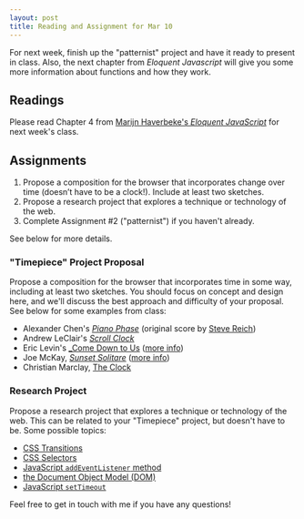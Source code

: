 ```yaml
---
layout: post
title: Reading and Assignment for Mar 10
---
```


For next week, finish up the "patternist" project and have it ready to present in class. Also, the next chapter from _Eloquent Javascript_ will give you some more information about functions and how they work.

<!--more-->

## Readings

Please read Chapter 4 from [Marijn Haverbeke's _Eloquent JavaScript_](http://eloquentjavascript.net/04_data.html) for next week's class.

## Assignments

 1. Propose a composition for the browser that incorporates change over time (doesn’t have to be a clock!). Include at least two sketches.
 2. Propose a research project that explores a technique or technology of the web.
 3. Complete Assignment #2 ("patternist") if you haven't already.

See below for more details.


### "Timepiece" Project Proposal

Propose a composition for the browser that incorporates time in some way, including at least two sketches. You should focus on concept and design here, and we'll discuss the best approach and difficulty of your proposal. See below for some examples from class:

 * Alexander Chen's [_Piano Phase_](http://www.chenalexander.com/Piano-Phase) (original score by [Steve Reich](http://en.wikipedia.org/wiki/Piano_Phase))
 * Andrew LeClair's [_Scroll Clock_](http://andrewleclair.com/scrollclock/)
 * Eric Levin's [_Come Down to Us](http://ericrius1.github.io/ComeDownToUs/) ([more info](https://www.chromeexperiments.com/experiment/come-down-to-us))
 * Joe McKay, [_Sunset Solitare_](https://www.youtube.com/watch?v=DchBgy8yCd0&feature=youtu.be) ([more info](http://www.joemckaystudio.com/sunset.php))
 * Christian Marclay, [The Clock](http://en.wikipedia.org/wiki/The_Clock_%282010_film%29)


### Research Project

Propose a research project that explores a technique or technology of the web. This can be related to your "Timepiece" project, but doesn't have to be. Some possible topics:

 * [CSS Transitions](https://developer.mozilla.org/en-US/docs/Web/Guide/CSS/Using_CSS_transitions)
 * [CSS Selectors](http://css.maxdesign.com.au/selectutorial/)
 * [JavaScript `addEventListener` method](http://www.w3schools.com/jsref/met_document_addeventlistener.asp)
 * [the Document Object Model (DOM)](https://css-tricks.com/dom/)
 * [JavaScript `setTimeout`](http://www.w3schools.com/jsref/met_win_settimeout.asp)

Feel free to get in touch with me if you have any questions!
